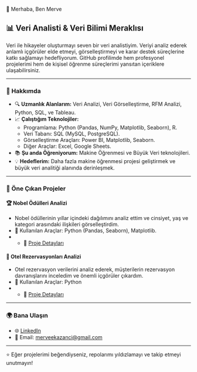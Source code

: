 👋 Merhaba, Ben Merve 

## 📊 Veri Analisti & Veri Bilimi Meraklısı

Veri ile hikayeler oluşturmayı seven bir veri analistiyim. Veriyi analiz ederek anlamlı içgörüler elde etmeyi, görselleştirmeyi ve karar destek süreçlerine katkı sağlamayı hedefliyorum. GitHub profilimde hem profesyonel projelerimi hem de kişisel öğrenme süreçlerimi yansıtan içeriklere ulaşabilirsiniz.

---

### 🌟 Hakkımda

- 🔍 **Uzmanlık Alanlarım:** Veri Analizi, Veri Görselleştirme, RFM Analizi, Python, SQL, ve Tableau.
- 📈 **Çalıştığım Teknolojiler:**
  - Programlama: Python (Pandas, NumPy, Matplotlib, Seaborn), R.
  - Veri Tabanı: SQL (MySQL, PostgreSQL).
  - Görselleştirme Araçları: Power BI, Matplotlib, Seaborn.
  - Diğer Araçlar: Excel, Google Sheets.
- 📚 **Şu anda Öğreniyorum:** Makine Öğrenmesi ve Büyük Veri teknolojileri.
- 💡 **Hedeflerim:** Daha fazla makine öğrenmesi projesi geliştirmek ve büyük veri analitiği alanında derinleşmek.

---

### 📂 Öne Çıkan Projeler

#### 🏆 **Nobel Ödülleri Analizi**
- Nobel ödüllerinin yıllar içindeki dağılımını analiz ettim ve cinsiyet, yaş ve kategori arasındaki ilişkileri görselleştirdim.
- 🚀 Kullanılan Araçlar: Python (Pandas, Seaborn), Matplotlib.
- - 📁 [Proje Detayları](https://github.com/merveekazanci/Nobel-Prizes-Analysis)
  

#### 🏨 **Otel Rezervasyonları Analizi**
- Otel rezervasyon verilerini analiz ederek, müşterilerin rezervasyon davranışlarını inceledim ve önemli içgörüler çıkardım.
- 🚀 Kullanılan Araçlar: Python
- - 📁 [Proje Detayları](https://github.com/merveekazanci/Hotel-Bookings-Analysis)



---

### 🌍 Bana Ulaşın

- 🌐 [LinkedIn](https://www.linkedin.com/in/merve-kazancı-3b24bb14b/)
- 📧 Email: [merveekazanci@gmail.com](merveekazanci@gmail.com)

---

⭐ Eğer projelerimi beğendiyseniz, repolarımı yıldızlamayı ve takip etmeyi unutmayın!
